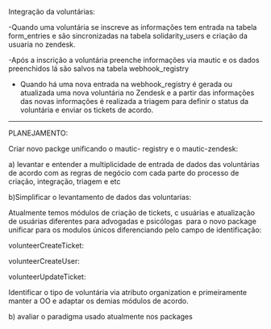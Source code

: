 
Integração da voluntárias: 

-Quando uma voluntária se inscreve as informações tem entrada na tabela form_entries e são sincronizadas na tabela solidarity_users e criação da usuaria no zendesk.

-Após a inscrição a voluntária preenche informações via mautic e os dados preenchidos lá são salvos na tabela webhook_registry 

- Quando há uma nova entrada na webhook_registry é gerada ou atualizada uma nova voluntária no Zendesk e a partir das informações das novas informações é realizada a triagem para definir o status da voluntária e enviar os tickets de acordo. 

------------------------------------------------------------------------------------

PLANEJAMENTO: 

Criar novo packge unificando o mautic- registry e o mautic-zendesk:

a) levantar e entender a multiplicidade de entrada de dados das voluntárias de acordo com as regras de negócio com cada parte do processo de criação, 
integração, triagem e etc

b)Simplificar o levantamento de dados das voluntarias:  

Atualmente temos módulos de criação de tickets, c usuárias e atualização de usuárias diferentes para advogadas e psicólogas  para o novo package unificar 
para os modulos únicos diferenciando pelo campo de identificação:

volunteerCreateTicket: 

volunteerCreateUser:

volunteerUpdateTicket:

Identificar o tipo de voluntária via atributo organization e primeiramente manter a OO e adaptar os demias módulos de acordo. 

b) avaliar o paradigma usado atualmente nos packages 